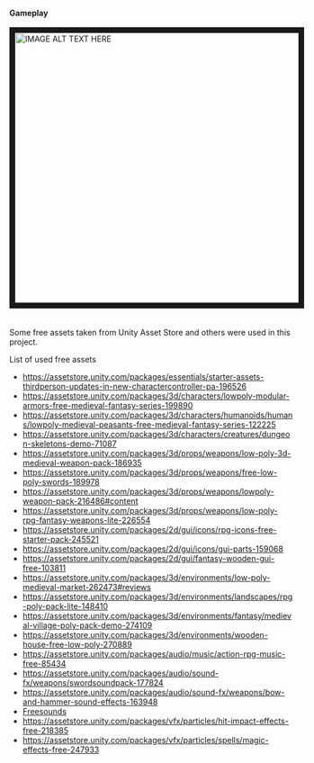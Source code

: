 <b>Gameplay</b>
<br><br>
<a href="http://www.youtube.com/watch?feature=player_embedded&v=_Z3_k4-HDYQ
" target="_blank"><img src="http://img.youtube.com/vi/_Z3_k4-HDYQ/0.jpg" 
alt="IMAGE ALT TEXT HERE" width="720" height="480" border="10" /></a>
<br><br><br>
Some free assets taken from Unity Asset Store and others were used in this project.

List of used free assets
- https://assetstore.unity.com/packages/essentials/starter-assets-thirdperson-updates-in-new-charactercontroller-pa-196526
- https://assetstore.unity.com/packages/3d/characters/lowpoly-modular-armors-free-medieval-fantasy-series-199890
- https://assetstore.unity.com/packages/3d/characters/humanoids/humans/lowpoly-medieval-peasants-free-medieval-fantasy-series-122225
- https://assetstore.unity.com/packages/3d/characters/creatures/dungeon-skeletons-demo-71087
- https://assetstore.unity.com/packages/3d/props/weapons/low-poly-3d-medieval-weapon-pack-186935
- https://assetstore.unity.com/packages/3d/props/weapons/free-low-poly-swords-189978
- https://assetstore.unity.com/packages/3d/props/weapons/lowpoly-weapon-pack-216486#content
- https://assetstore.unity.com/packages/3d/props/weapons/low-poly-rpg-fantasy-weapons-lite-226554
- https://assetstore.unity.com/packages/2d/gui/icons/rpg-icons-free-starter-pack-245521
- https://assetstore.unity.com/packages/2d/gui/icons/gui-parts-159068
- https://assetstore.unity.com/packages/2d/gui/fantasy-wooden-gui-free-103811
- https://assetstore.unity.com/packages/3d/environments/low-poly-medieval-market-262473#reviews
- https://assetstore.unity.com/packages/3d/environments/landscapes/rpg-poly-pack-lite-148410
- https://assetstore.unity.com/packages/3d/environments/fantasy/medieval-village-poly-pack-demo-274109
- https://assetstore.unity.com/packages/3d/environments/wooden-house-free-low-poly-270889
- https://assetstore.unity.com/packages/audio/music/action-rpg-music-free-85434
- https://assetstore.unity.com/packages/audio/sound-fx/weapons/swordsoundpack-177824
- https://assetstore.unity.com/packages/audio/sound-fx/weapons/bow-and-hammer-sound-effects-163948
- [Freesounds](https://freesound.org/)
- https://assetstore.unity.com/packages/vfx/particles/hit-impact-effects-free-218385
- https://assetstore.unity.com/packages/vfx/particles/spells/magic-effects-free-247933

